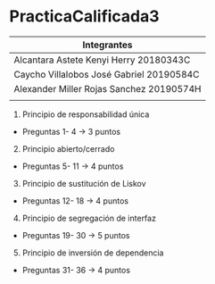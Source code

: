 # PracticaCalificada3

| Integrantes                               |
|-------------------------------------------|
| Alcantara Astete Kenyi Herry  20180343C   |
| Caycho Villalobos José Gabriel 20190584C  |
| Alexander Miller Rojas Sanchez  20190574H |
|                                           |


1. Principio de responsabilidad única


* Preguntas 1- 4 → 3 puntos



2. Principio abierto/cerrado

* Preguntas 5- 11 → 4 puntos


3. Principio de sustitución de Liskov

* Preguntas 12- 18 → 4 puntos


4. Principio de segregación de interfaz

* Preguntas 19- 30 → 5 puntos


5. Principio de inversión de dependencia

* Preguntas 31- 36 → 4 puntos



